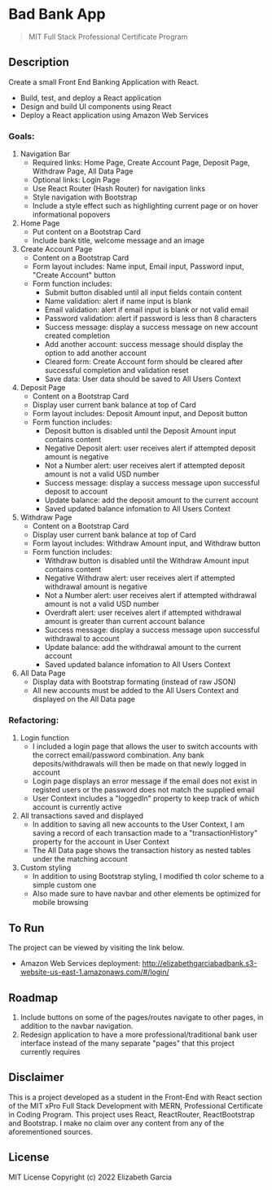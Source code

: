 # Bad Bank App
> MIT Full Stack Professional Certificate Program

## Description
Create a small Front End Banking Application with React.

- Build, test, and deploy a React application
- Design and build UI components using React
- Deploy a React application using Amazon Web Services

### Goals:
1. Navigation Bar
    - Required links: Home Page, Create Account Page, Deposit Page, Withdraw Page, All Data Page
    - Optional links: Login Page
    - Use React Router (Hash Router) for navigation links
    - Style navigation with Bootstrap
    - Include a style effect such as highlighting current page or on hover informational popovers
2. Home Page
    - Put content on a Bootstrap Card
    - Include bank title, welcome message and an image
3. Create Account Page
    - Content on a Bootstrap Card
    - Form layout includes: Name input, Email input, Password input, "Create Account" button
    - Form function includes:
        - Submit button disabled until all input fields contain content
        - Name validation: alert if name input is blank
        - Email validation: alert if email input is blank or not valid email
        - Password validation: alert if password is less than 8 characters
        - Success message: display a success message on new account created completion
        - Add another account: success message should display the option to add another account
        - Cleared form: Create Account form should be cleared after successful completion and validation reset
        - Save data: User data should be saved to All Users Context
4. Deposit Page
    - Content on a Bootstrap Card
    - Display user current bank balance at top of Card
    - Form layout includes: Deposit Amount input, and Deposit button
    - Form function includes:
        - Deposit button is disabled until the Deposit Amount input contains content
        - Negative Deposit alert: user receives alert if attempted deposit amount is negative
        - Not a Number alert: user receives alert if attempted deposit amount is not a valid USD number
        - Success message: display a success message upon successful deposit to account
        - Update balance: add the deposit amount to the current account
        - Saved updated balance infomation to All Users Context
5. Withdraw Page
    - Content on a Bootstrap Card
    - Display user current bank balance at top of Card
    - Form layout includes: Withdraw Amount input, and Withdraw button
    - Form function includes:
        - Withdraw button is disabled until the Withdraw Amount input contains content
        - Negative Withdraw alert: user receives alert if attempted withdrawal amount is negative
        - Not a Number alert: user receives alert if attempted withdrawal amount is not a valid USD number
        - Overdraft alert: user receives alert if attempted withdrawal amount is greater than current account balance
        - Success message: display a success message upon successful withdrawal to account
        - Update balance: add the withdrawal amount to the current account
        - Saved updated balance infomation to All Users Context
6. All Data Page
    - Display data with Bootstrap formating (instead of raw JSON)
    - All new accounts must be added to the All Users Context and displayed on the All Data page

### Refactoring:
1. Login function
    - I included a login page that allows the user to switch accounts with the correct email/password combination. Any bank deposits/withdrawals will then be made on that newly logged in account
    - Login page displays an error message if the email does not exist in registed users or the password does not match the supplied email
    - User Context includes a "loggedIn" property to keep track of which account is currently active
2. All transactions saved and displayed
    - In addition to saving all new accounts to the User Context, I am saving a record of each transaction made to a "transactionHistory" property for the account in User Context
    - The All Data page shows the transaction history as nested tables under the matching account
3. Custom styling
    - In addition to using Bootstrap styling, I modified th color scheme to a simple custom one
    - Also made sure to have navbar and other elements be optimized for mobile browsing

## To Run
The project can be viewed by visiting the link below.
- Amazon Web Services deployment: http://elizabethgarciabadbank.s3-website-us-east-1.amazonaws.com/#/login/


## Roadmap
1. Include buttons on some of the pages/routes navigate to other pages, in addition to the navbar navigation.
2. Redesign application to have a more professional/traditional bank user interface instead of the many separate "pages" that this project currently requires

## Disclaimer
This is a project developed as a student in the Front-End with React section of the MIT xPro Full Stack Development with MERN, Professional Certificate in Coding Program. This project uses React, ReactRouter, ReactBootstrap and Bootstrap. I make no claim over any content from any of the aforementioned sources.

## License
MIT License Copyright (c) 2022 Elizabeth Garcia
